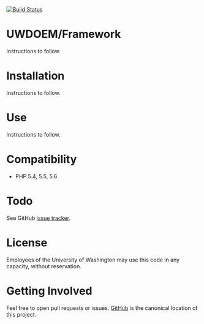 [![Build Status](https://travis-ci.org/UWEnrollmentManagement/Framework.svg?branch=master)](https://travis-ci.org/UWEnrollmentManagement/Framework)


UWDOEM/Framework
=============

Instructions to follow.


Installation
===============

Instructions to follow.

Use
===

Instructions to follow.

Compatibility
=============

* PHP 5.4, 5.5, 5.6

Todo
====

See GitHub [issue tracker](https://github.com/UWEnrollmentManagement/Framework/issues/).

License
====

Employees of the University of Washington may use this code in any capacity, without reservation.

Getting Involved
================

Feel free to open pull requests or issues. [GitHub](https://github.com/UWEnrollmentManagement/Framework) is the canonical location of this project.
